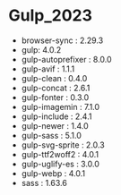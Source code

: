 # Gulp_2023
* browser-sync : 2.29.3
* gulp: 4.0.2
* gulp-autoprefixer : 8.0.0
* gulp-avif : 1.1.1
* gulp-clean : 0.4.0
* gulp-concat : 2.6.1
* gulp-fonter : 0.3.0
* gulp-imagemin : 7.1.0
* gulp-include : 2.4.1
* gulp-newer : 1.4.0
* gulp-sass : 5.1.0
* gulp-svg-sprite : 2.0.3
* gulp-ttf2woff2 : 4.0.1
* gulp-uglify-es : 3.0.0
* gulp-webp : 4.0.1
* sass : 1.63.6
